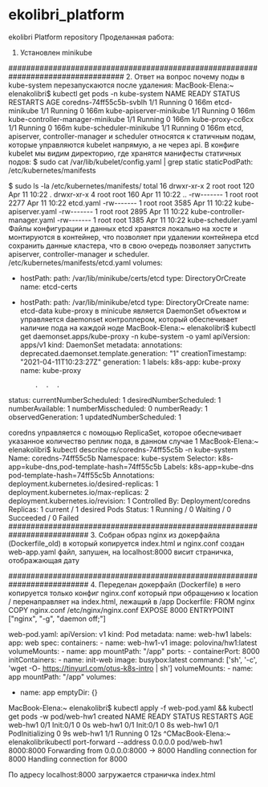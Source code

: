 # ekolibri_platform
ekolibri Platform repository
Проделанная работа:
1. Установлен minikube 

##################################################################################
2. Ответ на вопрос почему поды в kube-system перезапускаются после удаления:
MacBook-Elena:~ elenakolibri$ kubectl get pods -n kube-system
NAME                               READY   STATUS    RESTARTS   AGE
coredns-74ff55c5b-svblh            1/1     Running   0          166m
etcd-minikube                      1/1     Running   0          166m
kube-apiserver-minikube            1/1     Running   0          166m
kube-controller-manager-minikube   1/1     Running   0          166m
kube-proxy-cc6cx                   1/1     Running   0          166m
kube-scheduler-minikube            1/1     Running   0          166m
 etcd, apiserver, controller-manager и scheduler относятся к статичным подам, которые управляются kubelet напрямую, а не через api. В конфиге kubelet мы видим директорию, где хранятся манифесты статичных подов: 
$ sudo cat /var/lib/kubelet/config.yaml | grep static 
staticPodPath: /etc/kubernetes/manifests

$ sudo ls -la /etc/kubernetes/manifests/
total 16
drwxr-xr-x 2 root root  120 Apr 11 10:22 .
drwxr-xr-x 4 root root  160 Apr 11 10:22 ..
-rw------- 1 root root 2277 Apr 11 10:22 etcd.yaml
-rw------- 1 root root 3585 Apr 11 10:22 kube-apiserver.yaml
-rw------- 1 root root 2895 Apr 11 10:22 kube-controller-manager.yaml
-rw------- 1 root root 1385 Apr 11 10:22 kube-scheduler.yaml
Файлы конфигурации и данных etcd хранятся локально на хосте и монтируются в контейнер, что позволяет при удалении контейнера etcd сохранить данные кластера, что в свою очередь позволяет запустить apiserver, controller-manager и scheduler.
/etc/kubernetes/manifests/etcd.yaml
  volumes:
  - hostPath:
      path: /var/lib/minikube/certs/etcd
      type: DirectoryOrCreate
    name: etcd-certs
  - hostPath:
      path: /var/lib/minikube/etcd
      type: DirectoryOrCreate
    name: etcd-data
kube-proxy в minicube является DaemonSet объектом и управляется daemonset контроллером, который обеспечивает наличие пода на каждой ноде
MacBook-Elena:~ elenakolibri$ kubectl get daemonset.apps/kube-proxy -n kube-system -o yaml
apiVersion: apps/v1
kind: DaemonSet
metadata:
  annotations:
    deprecated.daemonset.template.generation: "1"
  creationTimestamp: "2021-04-11T10:23:27Z"
  generation: 1
  labels:
    k8s-app: kube-proxy
  name: kube-proxy
 
  			.  .  .
status:
  currentNumberScheduled: 1
  desiredNumberScheduled: 1
  numberAvailable: 1
  numberMisscheduled: 0
  numberReady: 1
  observedGeneration: 1
  updatedNumberScheduled: 1

coredns управляется с помощью  ReplicaSet, которое обеспечивает указанное количество реплик пода, в данном случае 1
MacBook-Elena:~ elenakolibri$ kubectl describe rs/coredns-74ff55c5b -n kube-system
Name:           coredns-74ff55c5b
Namespace:      kube-system
Selector:       k8s-app=kube-dns,pod-template-hash=74ff55c5b
Labels:         k8s-app=kube-dns
                pod-template-hash=74ff55c5b
Annotations:    deployment.kubernetes.io/desired-replicas: 1
                deployment.kubernetes.io/max-replicas: 2
                deployment.kubernetes.io/revision: 1
Controlled By:  Deployment/coredns
Replicas:       1 current / 1 desired
Pods Status:    1 Running / 0 Waiting / 0 Succeeded / 0 Failed
##########################################################################
3. Cобран образ nginx из докерфайла (Dockerfile_old)  в который копируется index.html и nginx.conf 
создан web-app.yaml файл, запушен, на localhost:8000 висит страничка, отображающая дату

##########################################################################
4. Переделан докерфайл (Dockerfile) в него копируется только конфиг nginx.conf который при обращению к location / перенаправляет на index.html, лежащий в /app
Dockerfile:
FROM nginx
COPY nginx.conf /etc/nginx/nginx.conf 
EXPOSE 8000
ENTRYPOINT ["nginx", "-g", "daemon off;"]

web-pod.yaml:
apiVersion: v1
kind: Pod
metadata:
  name: web-hw1
  labels:
    app: web
spec:
  containers:
    - name: web-hw1-v1
      image: polovina/hw1:latest
      volumeMounts:
      - name: app
        mountPath: "/app"
      ports:
        - containerPort: 8000
  initContainers:
    - name: init-web
      image: busybox:latest
      command: ['sh', '-c', 'wget -O-  https://tinyurl.com/otus-k8s-intro | sh']
      volumeMounts:
      - name: app
        mountPath: "/app"
  volumes:
  - name: app
    emptyDir: {}


MacBook-Elena:~ elenakolibri$ kubectl apply -f web-pod.yaml && kubectl get pods -w
pod/web-hw1 created
NAME      READY   STATUS     RESTARTS   AGE
web-hw1   0/1     Init:0/1   0          0s
web-hw1   0/1     Init:0/1   0          8s
web-hw1   0/1     PodInitializing   0          9s
web-hw1   1/1     Running           0          12s
^CMacBook-Elena:~ elenakolibrikubectl port-forward --address 0.0.0.0 pod/web-hw1 8000:8000
Forwarding from 0.0.0.0:8000 -> 8000
Handling connection for 8000
Handling connection for 8000

По адресу localhost:8000 загружается страничка index.html


